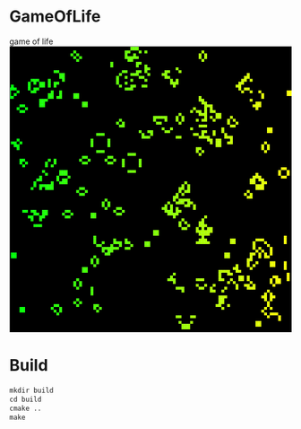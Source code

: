 # GameOfLife
game of life
<img src="picture.png">

# Build
```
mkdir build
cd build
cmake ..
make
```
